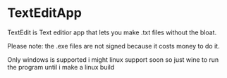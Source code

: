 # TextEditApp
TextEdit is Text editior app that lets you make .txt files without the bloat.

Please note: the .exe files are not signed because it costs money to do it.

Only windows is supported i might linux support soon so just wine to run the program until i make a linux build
